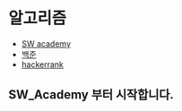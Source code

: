 # 알고리즘

* [SW academy](https://swexpertacademy.com/main/main.do)
* [백준](https://www.acmicpc.net/)
* [hackerrank](https://www.hackerrank.com/domains/algorithms)



## SW_Academy 부터 시작합니다.

